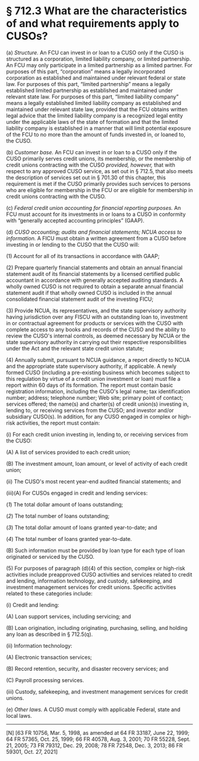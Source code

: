# § 712.3   What are the characteristics of and what requirements apply to CUSOs?

(a) *Structure.* An FCU can invest in or loan to a CUSO only if the CUSO is structured as a corporation, limited liability company, or limited partnership. An FCU may only participate in a limited partnership as a limited partner. For purposes of this part, “corporation” means a legally incorporated corporation as established and maintained under relevant federal or state law. For purposes of this part, “limited partnership” means a legally established limited partnership as established and maintained under relevant state law. For purposes of this part, “limited liability company” means a legally established limited liability company as established and maintained under relevant state law, provided that the FCU obtains written legal advice that the limited liability company is a recognized legal entity under the applicable laws of the state of formation and that the limited liability company is established in a manner that will limit potential exposure of the FCU to no more than the amount of funds invested in, or loaned to, the CUSO.


(b) *Customer base.* An FCU can invest in or loan to a CUSO only if the CUSO primarily serves credit unions, its membership, or the membership of credit unions contracting with the CUSO *provided, however,* that with respect to any approved CUSO service, as set out in § 712.5, that also meets the description of services set out in § 701.30 of this chapter, this requirement is met if the CUSO primarily provides such services to persons who are eligible for membership in the FCU or are eligible for membership in credit unions contracting with the CUSO.


(c) *Federal credit union accounting for financial reporting purposes.* An FCU must account for its investments in or loans to a CUSO in conformity with “generally accepted accounting principles” (GAAP).


(d) *CUSO accounting; audits and financial statements; NCUA access to information.* A FICU must obtain a written agreement from a CUSO before investing in or lending to the CUSO that the CUSO will:


(1) Account for all of its transactions in accordance with GAAP;


(2) Prepare quarterly financial statements and obtain an annual financial statement audit of its financial statements by a licensed certified public accountant in accordance with generally accepted auditing standards. A wholly owned CUSO is not required to obtain a separate annual financial statement audit if that wholly owned CUSO is included in the annual consolidated financial statement audit of the investing FICU;


(3) Provide NCUA, its representatives, and the state supervisory authority having jurisdiction over any FISCU with an outstanding loan to, investment in or contractual agreement for products or services with the CUSO with complete access to any books and records of the CUSO and the ability to review the CUSO's internal controls, as deemed necessary by NCUA or the state supervisory authority in carrying out their respective responsibilities under the Act and the relevant state credit union statute;


(4) Annually submit, pursuant to NCUA guidance, a report directly to NCUA and the appropriate state supervisory authority, if applicable. A newly formed CUSO (including a pre-existing business which becomes subject to this regulation by virtue of a credit union investment or loan) must file a report within 60 days of its formation. The report must contain basic registration information, including the CUSO's legal name; tax identification number; address; telephone number; Web site; primary point of contact; services offered; the name(s) and charter(s) of credit union(s) investing in, lending to, or receiving services from the CUSO; and investor and/or subsidiary CUSO(s). In addition, for any CUSO engaged in complex or high-risk activities, the report must contain:


(i) For each credit union investing in, lending to, or receiving services from the CUSO:


(A) A list of services provided to each credit union;


(B) The investment amount, loan amount, or level of activity of each credit union;


(ii) The CUSO's most recent year-end audited financial statements; and


(iii)(A) For CUSOs engaged in credit and lending services:


(*1*) The total dollar amount of loans outstanding;


(*2*) The total number of loans outstanding;


(*3*) The total dollar amount of loans granted year-to-date; and


(*4*) The total number of loans granted year-to-date.


(B) Such information must be provided by loan type for each type of loan originated or serviced by the CUSO.


(5) For purposes of paragraph (d)(4) of this section, complex or high-risk activities include preapproved CUSO activities and services related to credit and lending, information technology, and custody, safekeeping, and investment management services for credit unions. Specific activities related to these categories include:


(i) Credit and lending:


(A) Loan support services, including servicing; and


(B) Loan origination, including originating, purchasing, selling, and holding any loan as described in § 712.5(q).


(ii) Information technology:


(A) Electronic transaction services;


(B) Record retention, security, and disaster recovery services; and


(C) Payroll processing services.


(iii) Custody, safekeeping, and investment management services for credit unions.


(e) *Other laws.* A CUSO must comply with applicable Federal, state and local laws.



---

[N] [63 FR 10756, Mar. 5, 1998, as amended at 64 FR 33187, June 22, 1999; 64 FR 57365, Oct. 25, 1999; 66 FR 40578, Aug. 3, 2001; 70 FR 55228, Sept. 21, 2005; 73 FR 79312, Dec. 29, 2008; 78 FR 72548, Dec. 3, 2013; 86 FR 59301, Oct. 27, 2021]




